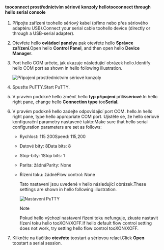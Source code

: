 <!--author=SharS last changed: 9/17/15-->

#### <a name="tooconnect-through-hello-serial-console"></a><span data-ttu-id="c3861-101">tooconnect prostřednictvím sériové konzoly hello</span><span class="sxs-lookup"><span data-stu-id="c3861-101">tooconnect through hello serial console</span></span>
1. <span data-ttu-id="c3861-102">Připojte zařízení toohello sériový kabel (přímo nebo přes sériového adaptéru USB).</span><span class="sxs-lookup"><span data-stu-id="c3861-102">Connect your serial cable toohello device (directly or through a USB-serial adapter).</span></span>
2. <span data-ttu-id="c3861-103">Otevřete hello **ovládací panely**a pak otevřete hello **Správce zařízení**.</span><span class="sxs-lookup"><span data-stu-id="c3861-103">Open hello **Control Panel**, and then open hello **Device Manager**.</span></span>
3. <span data-ttu-id="c3861-104">Port hello COM určete, jak ukazuje následující obrázek hello.</span><span class="sxs-lookup"><span data-stu-id="c3861-104">Identify hello COM port as shown in hello following illustration.</span></span>
   
     ![Připojení prostřednictvím sériové konzoly](./media/storsimple-use-putty/HCS_ConnectingDeviceS-include.png)
4. <span data-ttu-id="c3861-106">Spusťte PuTTY.</span><span class="sxs-lookup"><span data-stu-id="c3861-106">Start PuTTY.</span></span> 
5. <span data-ttu-id="c3861-107">V pravém podokně hello změnit hello **typ připojení** příliš**sériové**.</span><span class="sxs-lookup"><span data-stu-id="c3861-107">In hello right pane, change hello **Connection type** too**Serial**.</span></span>
6. <span data-ttu-id="c3861-108">V pravém podokně hello zadejte odpovídající port COM. hello.</span><span class="sxs-lookup"><span data-stu-id="c3861-108">In hello right pane, type hello appropriate COM port.</span></span> <span data-ttu-id="c3861-109">Ujistěte se, že hello sériové konfigurační parametry nastavené takto:</span><span class="sxs-lookup"><span data-stu-id="c3861-109">Make sure that hello serial configuration parameters are set as follows:</span></span>
   
   * <span data-ttu-id="c3861-110">Rychlost: 115 200</span><span class="sxs-lookup"><span data-stu-id="c3861-110">Speed: 115,200</span></span>
   * <span data-ttu-id="c3861-111">Datové bity: 8</span><span class="sxs-lookup"><span data-stu-id="c3861-111">Data bits: 8</span></span>
   * <span data-ttu-id="c3861-112">Stop-bity: 1</span><span class="sxs-lookup"><span data-stu-id="c3861-112">Stop bits: 1</span></span>
   * <span data-ttu-id="c3861-113">Parita: žádná</span><span class="sxs-lookup"><span data-stu-id="c3861-113">Parity: None</span></span>
   * <span data-ttu-id="c3861-114">Řízení toku: žádné</span><span class="sxs-lookup"><span data-stu-id="c3861-114">Flow control: None</span></span>
     
     <span data-ttu-id="c3861-115">Tato nastavení jsou uvedené v hello následující obrázek.</span><span class="sxs-lookup"><span data-stu-id="c3861-115">These settings are shown in hello following illustration.</span></span>
     
     ![Nastavení PuTTY](./media/storsimple-use-putty/HCS_PuttyConfig-include.png) 
     
     > [!NOTE]
     > <span data-ttu-id="c3861-117">Pokud hello výchozí nastavení řízení toku nefunguje, zkuste nastavit řízení toku hello tooXON/XOFF.</span><span class="sxs-lookup"><span data-stu-id="c3861-117">If hello default flow control setting does not work, try setting hello flow control tooXON/XOFF.</span></span>
     > 
     > 
7. <span data-ttu-id="c3861-118">Klikněte na tlačítko **otevřete** toostart a sériovou relaci.</span><span class="sxs-lookup"><span data-stu-id="c3861-118">Click **Open** toostart a serial session.</span></span>

